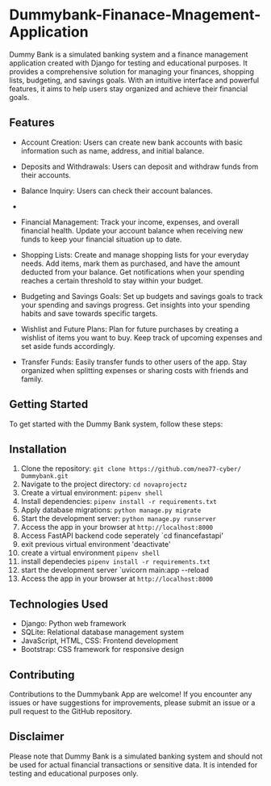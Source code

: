 # Dummybank-Finanace-Mnagement-Application

Dummy Bank is a simulated banking system and a finance management application created with Django for testing and educational purposes. It provides a comprehensive solution for managing your finances, shopping lists, budgeting, and savings goals. With an intuitive interface and powerful features, it aims to help users stay organized and achieve their financial goals. 

## Features

- Account Creation: Users can create new bank accounts with basic information such as name, address, and initial balance.

- Deposits and Withdrawals: Users can deposit and withdraw funds from their accounts.

- Balance Inquiry: Users can check their account balances.
- 
- Financial Management: Track your income, expenses, and overall financial health. Update your account balance when receiving new funds to keep your financial situation up to date.

- Shopping Lists: Create and manage shopping lists for your everyday needs. Add items, mark them as purchased, and have the amount deducted from your balance. Get notifications when your spending reaches a certain threshold to stay within your budget.

- Budgeting and Savings Goals: Set up budgets and savings goals to track your spending and savings progress. Get insights into your spending habits and save towards specific targets.

- Wishlist and Future Plans: Plan for future purchases by creating a wishlist of items you want to buy. Keep track of upcoming expenses and set aside funds accordingly.

- Transfer Funds: Easily transfer funds to other users of the app. Stay organized when splitting expenses or sharing costs with friends and family.

## Getting Started

To get started with the Dummy Bank system, follow these steps:

## Installation
1. Clone the repository: `git clone https://github.com/neo77-cyber/ Dummybank.git`
2. Navigate to the project directory: `cd novaprojectz`
3. Create a virtual environment: `pipenv shell`
5. Install dependencies: `pipenv install -r requirements.txt`
6. Apply database migrations: `python manage.py migrate`
7. Start the development server: `python manage.py runserver`
8. Access the app in your browser at `http://localhost:8000`
9. Access FastAPI backend code seperately `cd financefastapi'
10. exit previous virtual environment 'deactivate'
11. create a virtual environment `pipenv shell`
12. install dependecies `pipenv install -r requirements.txt`
13. start the development server `uvicorn main:app --reload 
14. Access the app in your browser at `http://localhost:8000`

## Technologies Used
- Django: Python web framework
- SQLite: Relational database management system
- JavaScript, HTML, CSS: Frontend development
- Bootstrap: CSS framework for responsive design

## Contributing
Contributions to the Dummybank App are welcome! If you encounter any issues or have suggestions for improvements, please submit an issue or a pull request to the GitHub repository.


## Disclaimer

Please note that Dummy Bank is a simulated banking system and should not be used for actual financial transactions or sensitive data. It is intended for testing and educational purposes only.

